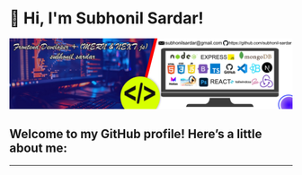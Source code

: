 # 👋 Hi, I'm Subhonil Sardar!

![Banner](./Linkedin-banner%20frontend.jpg)

## Welcome to my GitHub profile! Here’s a little about me:

---

